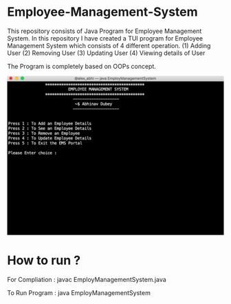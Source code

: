 # Employee-Management-System
This repository consists of Java Program for Employee Management System. In this repository I have created a TUI program for Employee Management System which consists of 4 different operation.
(1) Adding User  (2) Removing User (3) Updating User  (4) Viewing details of User

The Program is completely based on OOPs concept.

<img src="Images/Java.png">

# How to run ?
For Compliation : javac EmployManagementSystem.java

To Run Program  : java EmployManagementSystem
